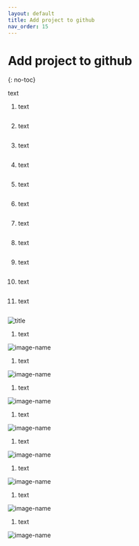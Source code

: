 ```yaml
---
layout: default
title: Add project to github
nav_order: 15
---
```


# Add project to github
{: no-toc}

<p>text<p>

<ol> 
    <li> 
    <p>text</p>
    <img src="url" title="title" alt=""> 
    </li>
     <li> 
    <p>text</p>
    <img src="https://www.google.com/url?sa=i&url=https%3A%2F%2Fwww.amazon.ca%2FMagnet-America-Smiley-Face-Circle%2Fdp%2FB005MZZ9Z4&psig=AOvVaw2IFgGthfHaiQyHnB4b9Hj3&ust=1585704778119000&source=images&cd=vfe&ved=0CAIQjRxqFwoTCICd9uPIw-gCFQAAAAAdAAAAABAD" title="title" alt=""> 
    </li>
    <li> 
    <p>text</p>
    <img src="url" title="title" alt=""> 
    </li>
    <li> 
    <p>text</p>
    <img src="url" title="title" alt=""> 
    </li>
    <li> 
    <p>text</p>
    <img src="url" title="title" alt=""> 
    </li>
    <li> 
    <p>text</p>
    <img src="url" title="title" alt=""> 
    </li>
    <li> 
    <p>text</p>
    <img src="url" title="title" alt=""> 
    </li>
    <li> 
    <p>text</p>
    <img src="url" title="title" alt=""> 
    </li>
    <li> 
    <p>text</p>
    <img src="url" title="title" alt=""> 
    </li>
    <li> 
    <p>text</p>
    <img src="url" title="title" alt=""> 
    </li>
    <li> 
    <p>text</p>
    <img src="url" title="title" alt=""> 
    </li>
    
</ol>
<img title="title" src="url"  >

1. <p>text<p>
![image-name](url?raw=true "alt text here") 

1. <p>text<p>
![image-name](url?raw=true "alt text here")

1. <p>text<p>
![image-name](url?raw=true "alt text here") 

1. <p>text<p>
![image-name](url?raw=true "alt text here") 

1. <p>text<p>
![image-name](url?raw=true "alt text here")

1. <p>text<p>
![image-name](url?raw=true "alt text here") 

1. <p>text<p>
![image-name](url?raw=true "alt text here")

1. <p>text<p>
![image-name](url?raw=true "alt text here")
</div>
